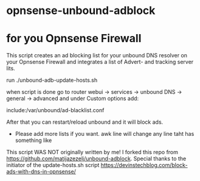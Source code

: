 # opnsense-unbound-adblock
# for you Opnsense Firewall


This script creates an ad blocking list for your unbound DNS resolver on your Opnsense Firewall
and integrates a list of Advert- and tracking server lits.

run ./unbound-adb-update-hosts.sh

when script is done go to router webui -> services -> unbound DNS -> general -> advanced and under Custom options add:

include:/var/unbound/ad-blacklist.conf

After that you can restart/reload unbound and it will block ads.


- Please add more lists if you want. awk line will change any line taht has  something like

This script WAS NOT originally written by me!
I forked this repo from https://github.com/matijazezelj/unbound-adblock.
Special thanks to the initiator of the update-hosts.sh script https://devinstechblog.com/block-ads-with-dns-in-opnsense/
